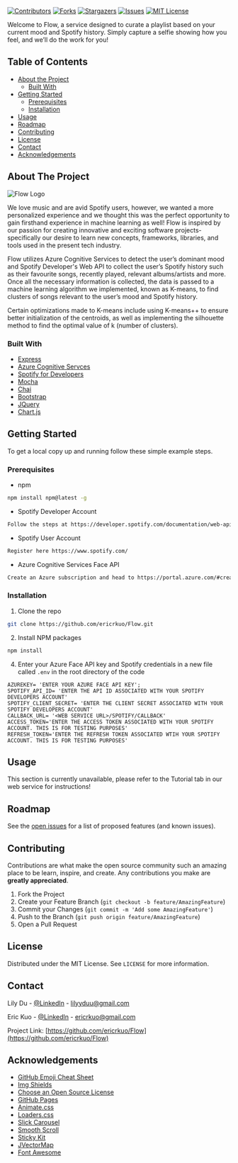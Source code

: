 <!--
*** Thanks for checking out this README Template. If you have a suggestion that would
*** make this better, please fork the repo and create a pull request or simply open
*** an issue with the tag "enhancement".
*** Thanks again! Now go create something AMAZING! :D
-->





<!-- PROJECT SHIELDS -->
<!--
*** I'm using markdown "reference style" links for readability.
*** Reference links are enclosed in brackets [ ] instead of parentheses ( ).
*** See the bottom of this document for the declaration of the reference variables
*** for contributors-url, forks-url, etc. This is an optional, concise syntax you may use.
*** https://www.markdownguide.org/basic-syntax/#reference-style-links
-->
[![Contributors][contributors-shield]][contributors-url]
[![Forks][forks-shield]][forks-url]
[![Stargazers][stars-shield]][stars-url]
[![Issues][issues-shield]][issues-url]
[![MIT License][license-shield]][license-url]


Welcome to Flow, a service designed to curate a playlist based on your current mood and Spotify history. Simply capture a selfie showing how you feel, and we’ll do the work for you!

<!-- TABLE OF CONTENTS -->
## Table of Contents

* [About the Project](#about-the-project)
  * [Built With](#built-with)
* [Getting Started](#getting-started)
  * [Prerequisites](#prerequisites)
  * [Installation](#installation)
* [Usage](#usage)
* [Roadmap](#roadmap)
* [Contributing](#contributing)
* [License](#license)
* [Contact](#contact)
* [Acknowledgements](#acknowledgements)


<!-- ABOUT THE PROJECT -->
## About The Project

![Flow Logo][product-screenshot]

We love music and are avid Spotify users, however, we wanted a more personalized experience and we thought this was the perfect opportunity to gain firsthand experience in machine learning as well! Flow is inspired by our passion for creating innovative and exciting software projects- specifically our desire to learn new concepts, frameworks, libraries, and tools used in the present tech industry. 

Flow utilizes Azure Cognitive Services to detect the user’s dominant mood and Spotify Developer's Web API to collect the user’s Spotify history such as their favourite songs, recently played, relevant albums/artists and more. Once all the necessary information is collected, the data is passed to a machine learning algorithm we implemented, known as K-means, to find clusters of songs relevant to the user’s mood and Spotify history.

Certain optimizations made to K-means include using K-means++ to ensure better initialization of the centroids, as well as implementing the silhouette method to find the optimal value of k (number of clusters).




### Built With

* [Express](https://expressjs.com/)
* [Azure Cognitive Servces](https://docs.microsoft.com/en-us/azure/cognitive-services/)
* [Spotify for Developers](https://developer.spotify.com/documentation/web-api/)
* [Mocha](https://mochajs.org/)
* [Chai](https://www.chaijs.com/)
* [Bootstrap](https://getbootstrap.com)
* [JQuery](https://jquery.com)
* [Chart.js](https://www.chartjs.org/)

<!-- GETTING STARTED -->
## Getting Started

To get a local copy up and running follow these simple example steps.

### Prerequisites

* npm
```sh
npm install npm@latest -g
```

* Spotify Developer Account
```sh
Follow the steps at https://developer.spotify.com/documentation/web-api/quick-start/
```

* Spotify User Account
```sh
Register here https://www.spotify.com/
```

* Azure Cognitive Services Face API
```sh
Create an Azure subscription and head to https://portal.azure.com/#create/Microsoft.CognitiveServicesFace in the Azure Portal to get your key and endpoint
```

### Installation

1. Clone the repo
```sh
git clone https://github.com/ericrkuo/Flow.git
```
2. Install NPM packages
```sh
npm install
```
4. Enter your Azure Face API key and Spotify credentials in a new file called `.env` in the root directory of the code
```JS
AZUREKEY= 'ENTER YOUR AZURE FACE API KEY';
SPOTIFY_API_ID= 'ENTER THE API ID ASSOCIATED WITH YOUR SPOTIFY DEVELOPERS ACCOUNT'
SPOTIFY_CLIENT_SECRET= 'ENTER THE CLIENT SECRET ASSOCIATED WITH YOUR SPOTIFY DEVELOPERS ACCOUNT'
CALLBACK_URL= '<WEB SERVICE URL>/SPOTIFY/CALLBACK'
ACCESS_TOKEN='ENTER THE ACCESS TOKEN ASSOCIATED WITH YOUR SPOTIFY ACCOUNT. THIS IS FOR TESTING PURPOSES'
REFRESH_TOKEN='ENTER THE REFRESH TOKEN ASSOCIATED WTIH YOUR SPOTIFY ACCOUNT. THIS IS FOR TESTING PURPOSES'
```


<!-- USAGE EXAMPLES -->
## Usage

This section is currently unavailable, please refer to the Tutorial tab in our web service for instructions! 


<!-- ROADMAP -->
## Roadmap

See the [open issues](https://github.com/ericrkuo/Flow/issues) for a list of proposed features (and known issues).



<!-- CONTRIBUTING -->
## Contributing

Contributions are what make the open source community such an amazing place to be learn, inspire, and create. Any contributions you make are **greatly appreciated**.

1. Fork the Project
2. Create your Feature Branch (`git checkout -b feature/AmazingFeature`)
3. Commit your Changes (`git commit -m 'Add some AmazingFeature'`)
4. Push to the Branch (`git push origin feature/AmazingFeature`)
5. Open a Pull Request



<!-- LICENSE -->
## License

Distributed under the MIT License. See `LICENSE` for more information.



<!-- CONTACT -->
## Contact

Lily Du - [@LinkedIn](https://www.linkedin.com/in/lilyydu) - lilyyduu@gmail.com

Eric Kuo - [@LinkedIn](https://www.linkedin.com/in/eric-k-1198b6192/) - ericrkuo@gmail.com

Project Link: [https://github.com/ericrkuo/Flow](https://github.com/ericrkuo/Flow)



<!-- ACKNOWLEDGEMENTS -->
## Acknowledgements
* [GitHub Emoji Cheat Sheet](https://www.webpagefx.com/tools/emoji-cheat-sheet)
* [Img Shields](https://shields.io)
* [Choose an Open Source License](https://choosealicense.com)
* [GitHub Pages](https://pages.github.com)
* [Animate.css](https://daneden.github.io/animate.css)
* [Loaders.css](https://connoratherton.com/loaders)
* [Slick Carousel](https://kenwheeler.github.io/slick)
* [Smooth Scroll](https://github.com/cferdinandi/smooth-scroll)
* [Sticky Kit](http://leafo.net/sticky-kit)
* [JVectorMap](http://jvectormap.com)
* [Font Awesome](https://fontawesome.com)





<!-- MARKDOWN LINKS & IMAGES -->
<!-- https://www.markdownguide.org/basic-syntax/#reference-style-links -->
[contributors-shield]: https://img.shields.io/github/contributors/ericrkuo/Flow.svg?style=flat-square
[contributors-url]: https://github.com/ericrkuo/Flow/graphs/contributors
[forks-shield]: https://img.shields.io/github/forks/ericrkuo/Flow.svg?style=flat-square
[forks-url]: https://github.com/ericrkuo/Flow/network/members
[stars-shield]: https://img.shields.io/github/stars/ericrkuo/Flow.svg?style=flat-square
[stars-url]: https://github.com/ericrkuo/Flow/stargazers
[issues-shield]: https://img.shields.io/github/issues/ericrkuo/Flow?style=flat-square
[issues-url]: https://github.com/ericrkuo/Flow/issues
[license-shield]: https://img.shields.io/github/license/ericrkuo/Flow?style=flat-square
[license-url]: https://github.com/ericrkuo/Flow/blob/master/LICENSE.txt
[product-screenshot]: https://user-images.githubusercontent.com/54044854/92350204-1d3fd900-f08d-11ea-92e5-05371bf51032.png
